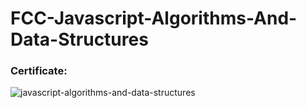 # FCC-Javascript-Algorithms-And-Data-Structures

### Certificate:
![javascript-algorithms-and-data-structures](freecodecamp.org/certification/satyadivyamaddipudi/javascript-algorithms-and-data-structures)

